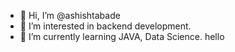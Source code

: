 - 👋 Hi, I’m @ashishtabade
- 👀 I’m interested in backend development.
- 🌱 I’m currently learning JAVA, Data Science.
hello


<!---
ashishtabade/ashishtabade is a ✨ special ✨ repository because its `README.md` (this file) appears on your GitHub profile.
You can click the Preview link to take a look at your changes.
--->
